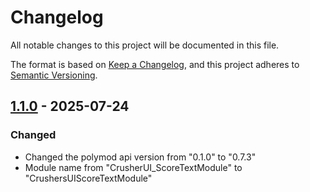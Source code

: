 # Changelog

All notable changes to this project will be documented in this file.

The format is based on [Keep a Changelog](https://keepachangelog.com/en/1.1.0/),
and this project adheres to [Semantic Versioning](https://semver.org/spec/v2.0.0.html).

## [1.1.0] - 2025-07-24

### Changed

- Changed the polymod api version from "0.1.0" to "0.7.3"
- Module name from "CrusherUI_ScoreTextModule" to "CrushersUIScoreTextModule"

[1.1.0]: https://github.com/CrusherNotDrip/ScriptsNotDrip/compare/v1.0.0-FNF-FridayNightFunkin-CrushersUI...v1.1.0-FNF-FridayNightFunkin-CrushersUI